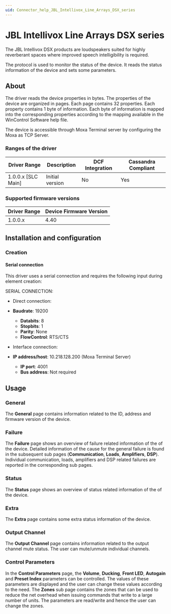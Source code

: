 ```yaml
---
uid: Connector_help_JBL_Intellivox_Line_Arrays_DSX_series
---
```


# JBL Intellivox Line Arrays DSX series

The JBL Intellivox DSX products are loudspeakers suited for highly reverberant spaces where improved speech intelligibility is required.

The protocol is used to monitor the status of the device. It reads the status information of the device and sets some parameters.

## About

The driver reads the device properties in bytes. The properties of the device are organized in pages. Each page contains 32 properties. Each property contains 1 byte of information. Each byte of information is mapped into the corresponding properties according to the mapping available in the WinControl Software help file.

The device is accessible through Moxa Terminal server by configuring the Moxa as TCP Server.

### Ranges of the driver

| **Driver Range**     | **Description** | **DCF Integration** | **Cassandra Compliant** |
|----------------------|-----------------|---------------------|-------------------------|
| 1.0.0.x \[SLC Main\] | Initial version | No                  | Yes                     |

### Supported firmware versions

| **Driver Range** | **Device Firmware Version** |
|------------------|-----------------------------|
| 1.0.0.x          | 4.40                        |

## Installation and configuration

### Creation

#### Serial connection

This driver uses a serial connection and requires the following input during element creation:

SERIAL CONNECTION:

- Direct connection:

- **Baudrate**: 19200
  - **Databits**: 8
  - **Stopbits**: 1
  - **Parity**: None
  - **FlowControl**: RTS/CTS

- Interface connection:

- **IP address/host**: 10.218.128.200 (Moxa Terminal Server)
  - **IP port**: 4001
  - **Bus address**: Not required

## Usage

### General

The **General** page contains information related to the ID, address and firmware version of the device.

### Failure

The **Failure** page shows an overview of failure related information of the of the device. Detailed information of the cause for the general failure is found in the subsequent sub pages (**Communication**, **Loads**, **Amplifiers**, **DSP**). Individual communication, loads, amplifiers and DSP related failures are reported in the corresponding sub pages.

### Status

The **Status** page shows an overview of status related information of the of the device.

### Extra

The **Extra** page contains some extra status information of the device.

### Output Channel

The **Output Channel** page contains information related to the output channel mute status. The user can mute/unmute individual channels.

### Control Parameters

In the **Control Parameters** page, the **Volume**, **Ducking**, **Front LED**, **Autogain** and **Preset Index** parameters can be controlled. The values of these parameters are displayed and the user can change these values according to the need. The **Zones** sub page contains the zones that can be used to reduce the net overhead when issuing commands that write to a large number of units. The parameters are read/write and hence the user can change the zones.
